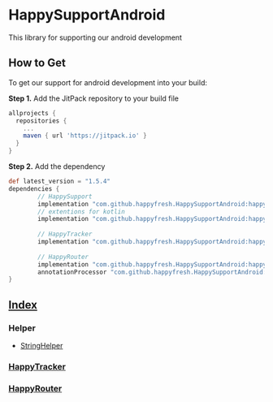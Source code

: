 # HappySupportAndroid

<!-- [![](https://jitpack.io/v/happyfresh/HappySupportAndroid.svg)](https://jitpack.io/#happyfresh/HappySupportAndroid) -->

This library for supporting our android development

## How to Get
To get our support for android development into your build:

<b>Step 1.</b> Add the JitPack repository to your build file
```gradle
allprojects {
  repositories {
    ...
    maven { url 'https://jitpack.io' }
  }
}
```
<b>Step 2.</b> Add the dependency
```gradle
def latest_version = "1.5.4"
dependencies {
        // HappySupport
        implementation "com.github.happyfresh.HappySupportAndroid:happysupport:$latest_version"
        // extentions for kotlin
        implementation "com.github.happyfresh.HappySupportAndroid:happysupport-kotlinextentions:$latest_version"
        
        // HappyTracker
        implementation "com.github.happyfresh.HappySupportAndroid:happytracker:$latest_version"
        
        // HappyRouter
        implementation "com.github.happyfresh.HappySupportAndroid:happyrouter:$latest_version"
        annotationProcessor "com.github.happyfresh.HappySupportAndroid:happyrouter-processor:$latest_version"
}
```

## [Index](https://github.com/happyfresh/HappySupportAndroid/wiki)
### Helper
* [StringHelper](https://github.com/happyfresh/HappySupportAndroid/wiki/StringHelper)

### [HappyTracker](https://github.com/happyfresh/HappySupportAndroid/wiki/HappyTracker)

### [HappyRouter](https://github.com/happyfresh/HappySupportAndroid/wiki/HappyRouter)
